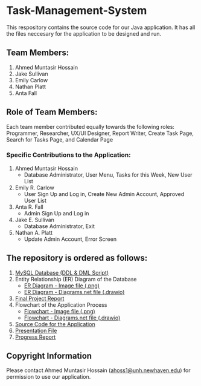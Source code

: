 # Task-Management-System
This respository contains the source code for our Java application. It has all the files neccesary for the application to be designed and run.

## Team Members:

1. Ahmed Muntasir Hossain
2. Jake Sullivan
3. Emily Carlow
4. Nathan Platt
5. Anta Fall

## Role of Team Members:

Each team member contributed equally towards the following roles: Programmer, Researcher, UX/UI Designer, Report Writer, Create Task Page, Search for Tasks Page, and Calendar Page

### Specific Contributions to the Application:

1. Ahmed Muntasir Hossain
   - Database Administrator, User Menu, Tasks for this Week, New User List 
2. Emily R. Carlow
   - User Sign Up and Log in, Create New Admin Account, Approved User List  
3. Anta R. Fall
   - Admin Sign Up and Log in
4. Jake E. Sullivan
   - Database Administrator, Exit  
5. Nathan A. Platt
   - Update Admin Account, Error Screen

## The repository is ordered as follows:

1. [MySQL Database (DDL & DML Script)](https://github.com/muntasir-hossain314159/Task-Management-System/blob/main/Task_Management_System_DB/Task_Management_System_DB.sql)
2. Entity Relationship (ER) Diagram of the Database
   - [ER Diagram - Image file (.png)](https://github.com/muntasir-hossain314159/Task-Management-System/blob/main/Task_Management_System_ER_Diagram/Task_Management_System_ER_Diagram_Image.png)
   - [ER Diagram - Diagrams.net file (.drawio)](https://github.com/muntasir-hossain314159/Task-Management-System/blob/main/Task_Management_System_ER_Diagram/Task_Management_System_ER_Diagram.drawio)
3. [Final Project Report](https://github.com/muntasir-hossain314159/Task-Management-System/blob/main/Task_Management_System_Final_Project_Report/CSCI-2210-01_Final%20Project%20Report_WORA_00673995.pdf)
4. Flowchart of the Application Process
   - [Flowchart - Image file (.png)](https://github.com/muntasir-hossain314159/Task-Management-System/blob/main/Task_Management_System_Flow_Chart/Flow%20Chart%20TMS%20Image.png)
   - [Flowchart - Diagrams.net file (.drawio)](https://github.com/muntasir-hossain314159/Task-Management-System/blob/main/Task_Management_System_Flow_Chart/Flow%20Chart%20TMS.drawio)
5. [Source Code for the Application](https://github.com/muntasir-hossain314159/Task-Management-System/tree/main/Task_Management_System_Java_Application/src/sample)
6. [Presentation File](https://github.com/muntasir-hossain314159/Task-Management-System/blob/main/Task_Management_System_Presentation_File/CSCI-2210-01_Presentation%20File_WORA_00673995.pdf)
7. [Progress Report](https://github.com/muntasir-hossain314159/Task-Management-System/blob/main/Task_Management_System_Progress_Report/CSCI-2210-01_Progress%20Report_WORA_00673995.pdf)

## Copyright Information
Please contact Ahmed Muntasir Hossain (ahoss1@unh.newhaven.edu) for permission to use our application.
